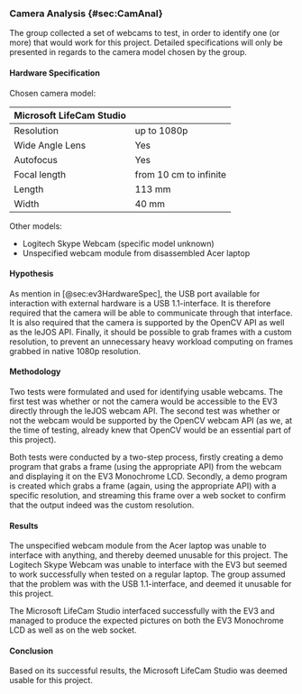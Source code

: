 ### Camera Analysis {#sec:CamAnal}

The group collected a set of webcams to test, in order to identify one (or more) that would work for this project. Detailed specifications will only be presented in regards to the camera model chosen by the group.

#### Hardware Specification
Chosen camera model:

| Microsoft LifeCam Studio        |             |
| ----------------- |:------------|
| Resolution        | up to 1080p  |
| Wide Angle Lens  | Yes         |
| Autofocus        | Yes |
| Focal length      | from 10 cm to infinite |
| Length            | 113 mm |
| Width             | 40 mm |

Other models:
* Logitech Skype Webcam (specific model unknown)
* Unspecified webcam module from disassembled Acer laptop

#### Hypothesis 
As mention in [@sec:ev3HardwareSpec], the USB port available for interaction with external hardware is a USB 1.1-interface. It is therefore required that the camera will be able to communicate through that interface.
It is also required that the camera is supported by the OpenCV API as well as the leJOS API. Finally, it should be possible to grab frames with a custom resolution, to prevent an unnecessary heavy workload computing on frames grabbed in native 1080p resolution.

#### Methodology
Two tests were formulated and used for identifying usable webcams.
The first test was whether or not the camera would be accessible to the EV3 directly through the leJOS webcam API.
The second test was whether or not the webcam would be supported by the OpenCV webcam API (as we, at the time of testing, already knew that OpenCV would be an essential part of this project).

Both tests were conducted by a two-step process, firstly creating a demo program that grabs a frame (using the appropriate API) from the webcam and displaying it on the EV3 Monochrome LCD. Secondly, a demo program is created which grabs a frame (again, using the appropriate API) with a specific resolution, and streaming this frame over a web socket to confirm that the output indeed was the custom resolution.

#### Results
The unspecified webcam module from the Acer laptop was unable to interface with anything, and thereby deemed unusable for this project. 
The Logitech Skype Webcam was unable to interface with the EV3 but seemed to work successfully when tested on a regular laptop. The group assumed that the problem was with the USB 1.1-interface, and deemed it unusable for this project.

The Microsoft LifeCam Studio interfaced successfully with the EV3 and managed to produce the expected pictures on both the EV3 Monochrome LCD as well as on the web socket. 

#### Conclusion
Based on its successful results, the Microsoft LifeCam Studio was deemed usable for this project.
